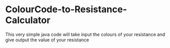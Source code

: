 # ColourCode-to-Resistance-Calculator
This very simple java code will take input the colours of your resistance and give output the value of your resistance
